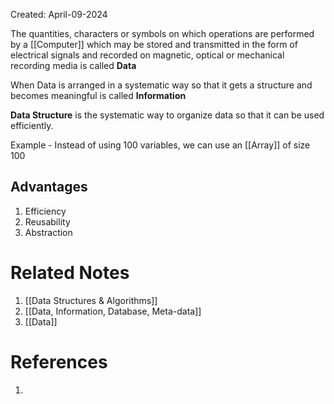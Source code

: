 Created: April-09-2024

The quantities, characters or symbols on which operations are performed by a [[Computer]] which may be stored and transmitted in the form of electrical signals and recorded on magnetic, optical or mechanical recording media is called **Data**

When Data is arranged in a systematic way so that it gets a structure and becomes meaningful is called **Information**

**Data Structure** is the systematic way to organize data so that it can be used efficiently.

Example - Instead of using 100 variables, we can use an [[Array]] of size 100
## Advantages

1. Efficiency
2. Reusability
3. Abstraction

# Related Notes

1. [[Data Structures & Algorithms]]
2. [[Data, Information, Database, Meta-data]]
3. [[Data]]
# References

1. 